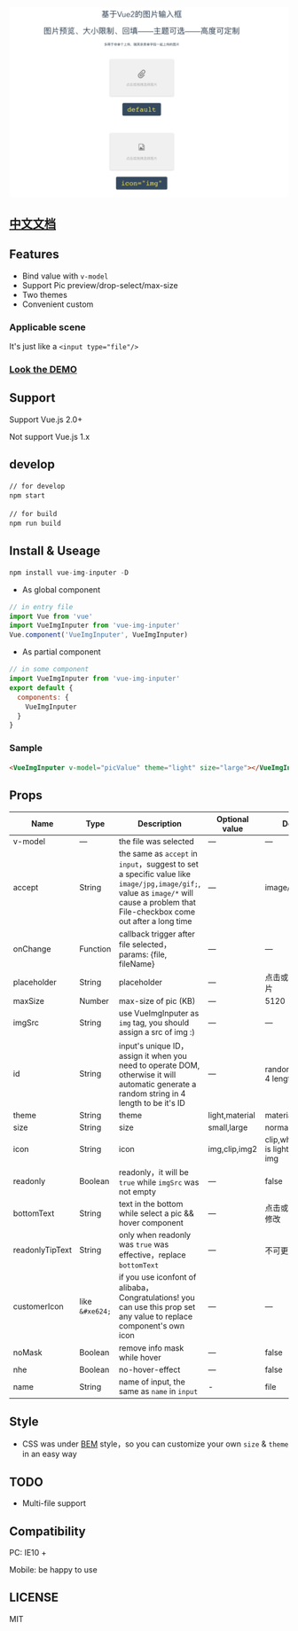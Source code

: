 <img src="./src/images/demo.png">

## [中文文档](https://github.com/waynecz/vue-img-inputer/blob/master/README-CN.MD)

## Features
+ Bind value with `v-model`
+ Support Pic preview/drop-select/max-size
+ Two themes
+ Convenient custom

### Applicable scene
It's just like a `<input type="file"/>`

### [Look the DEMO](http://waynecz.github.io/VueImgInputer/index.html)

## Support

Support Vue.js 2.0+

Not support Vue.js 1.x

## develop

```bash
// for develop
npm start

// for build
npm run build
```

## Install & Useage

```javascript
npm install vue-img-inputer -D
```

- As global component

```javascript
// in entry file
import Vue from 'vue'
import VueImgInputer from 'vue-img-inputer'
Vue.component('VueImgInputer', VueImgInputer)
```

- As partial component

```javascript
// in some component
import VueImgInputer from 'vue-img-inputer'
export default {
  components: {
    VueImgInputer
  }
}
```

### Sample
```html
<VueImgInputer v-model="picValue" theme="light" size="large"></VueImgInputer>
```

## Props

| Name    | Type    | Description   |  Optional value | Default |
| ------------- |-------| -----| ----| -------|
| v-model | — | the file was selected| —|—|
| accept | String | the same as `accept` in `input`，suggest to set a specific value like `image/jpg,image/gif;`, value as `image/*` will cause a problem that File-checkbox come out after a long time| —| image/\*,video/\*; |
| onChange  | Function | callback trigger after file selected，params: {file, fileName} | —|—|
| placeholder | String | placeholder| —|点击或拖拽选择图片|
| maxSize | Number | max-size of pic (KB)| —|5120|
| imgSrc | String |  use VueImgInputer as `img` tag, you should assign a src of img :)| —|—|
| id | String | input's unique ID，assign it when you need to operate DOM, otherwise it will automatic generate a random string in 4 length to be it's ID| —| random string in 4 length |
| theme | String | theme| light,material|material|
| size | String | size| small,large|normal|
| icon | String | icon| img,clip,img2|clip,when theme is light, default is img|
| readonly | Boolean | readonly，it will be `true` while `imgSrc` was not empty| —|false|
| bottomText | String | text in the bottom while select a pic && hover component| —|点击或拖拽图片以修改|
| readonlyTipText | String | only when readonly was `true` was effective，replace `bottomText` | —|不可更改|
| customerIcon | like `&#xe624;` | if you use iconfont of alibaba，Congratulations! you can use this prop set any value to replace component's own icon | —|—|
| noMask | Boolean | remove info mask while hover| —|false|
| nhe | Boolean | no-hover-effect| —|false|
| name| String | name of input, the same as `name` in `input`  | - | file |


## Style

+ CSS was under [BEM](http://www.w3cplus.com/css/bem-definitions.html) style，so you can customize your own `size` & `theme` in an easy way

## TODO

+ Multi-file support

## Compatibility

PC: IE10 +

Mobile: be happy to use

## LICENSE

MIT
